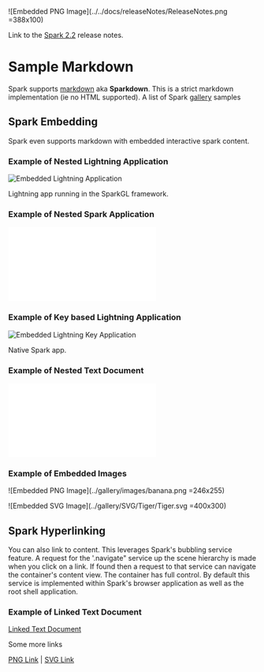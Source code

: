 ![Embedded PNG Image](../../docs/releaseNotes/ReleaseNotes.png =388x100)

Link to the [Spark 2.2](../../docs/releaseNotes/Release_2.2.md) release notes.

# Sample Markdown
Spark supports [markdown](markdown.md) aka **Sparkdown**.  This is a strict markdown implementation (ie no HTML supported).  A list of Spark [gallery](../gallery/gallery.md) samples

## Spark Embedding
Spark even supports markdown with embedded interactive spark content.

### Example of Nested Lightning Application
![Embedded Lightning Application](../../web-spark/js/init.spark)

Lightning app running in the SparkGL framework.


### Example of Nested Spark Application
![Embedded Spark Application](../gallery/picturepile2.js)

### Example of Key based Lightning Application
![Embedded Lightning Key Application](../Lightning/key_example/js/init.spark)

Native Spark app.

### Example of Nested Text Document
![Embedded Text Document](loremipsum.txt)

### Example of Embedded Images

![Embedded PNG Image](../gallery/images/banana.png =246x255)

![Embedded SVG Image](../gallery/SVG/Tiger/Tiger.svg =400x300)

## Spark Hyperlinking
You can also link to content.  This leverages Spark's bubbling service feature.  A request for the '.navigate" service up the scene hierarchy is made when you click on a link.  If found then a request to that service can navigate the container's content view. The container has full control.  By default this service is implemented within Spark's browser application as well as the root shell application.

### Example of Linked Text Document
[Linked Text Document](loremipsum.txt)

Some more links

[PNG Link](../gallery/images/banana.png) | [SVG Link](../gallery/SVG/Tiger/Tiger.svg)





